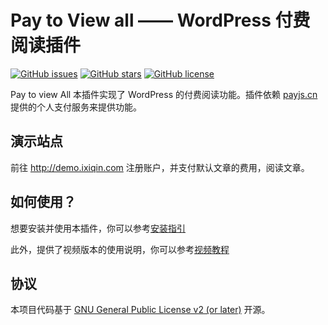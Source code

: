 # Pay to View all —— WordPress 付费阅读插件

[![GitHub issues](https://img.shields.io/github/issues/bestony/pay-to-view-all.svg)](https://github.com/bestony/pay-to-view-all/issues)
[![GitHub stars](https://img.shields.io/github/stars/bestony/pay-to-view-all.svg)](https://github.com/bestony/pay-to-view-all/stargazers)
[![GitHub license](https://img.shields.io/github/license/bestony/pay-to-view-all.svg)](https://github.com/bestony/pay-to-view-all)


Pay to view All 本插件实现了 WordPress 的付费阅读功能。插件依赖 [payjs.cn](https://payjs.cn/ref/MDNXMD)提供的个人支付服务来提供功能。

## 演示站点

前往 http://demo.ixiqin.com 注册账户，并支付默认文章的费用，阅读文章。


## 如何使用？
想要安装并使用本插件，你可以参考[安装指引](https://github.com/bestony/pay-to-view-all/wiki/Install)

此外，提供了视频版本的使用说明，你可以参考[视频教程](https://github.com/bestony/pay-to-view-all/wiki/Video-Tutorial)

## 协议
本项目代码基于 [GNU General Public License v2 (or later)](LICENSE) 开源。
